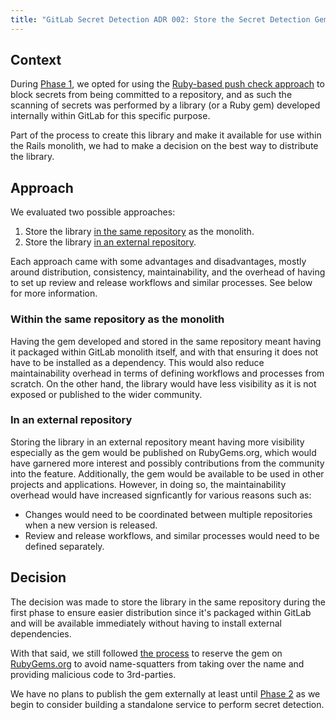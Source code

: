 ```yaml
---
title: "GitLab Secret Detection ADR 002: Store the Secret Detection Gem in the same repository"
---
```


## Context

During [Phase 1](../index.md#phase-1---ruby-pushcheck-pre-receive-integration), we opted for using the [Ruby-based push check approach](../decisions/001_use_ruby_push_check_approach_within_monolith.md) to block secrets from being committed to a repository, and as such the scanning of secrets was performed by a library (or a Ruby gem) developed internally within GitLab for this specific purpose.

Part of the process to create this library and make it available for use within the Rails monolith, we had to make a decision on the best way to distribute the library.

## Approach

We evaluated two possible approaches:

1. Store the library [in the same repository](https://docs.gitlab.com/ee/development/gems.html#in-the-same-repo) as the monolith.
1. Store the library [in an external repository](https://docs.gitlab.com/ee/development/gems.html#in-the-external-repo).

Each approach came with some advantages and disadvantages, mostly around distribution, consistency, maintainability, and the overhead of having to set up review and release workflows and similar processes. See below for more information.

### Within the same repository as the monolith

Having the gem developed and stored in the same repository meant having it packaged within GitLab monolith itself, and with that ensuring it does not have to be installed as a dependency. This would also reduce maintainability overhead in terms of defining workflows and processes from scratch. On the other hand, the library would have less visibility as it is not exposed or published to the wider community.

### In an external repository

Storing the library in an external repository meant having more visibility especially as the gem would be published on RubyGems.org, which would have garnered more interest and possibly contributions from the community into the feature. Additionally, the gem would be available to be used in other projects and applications. However, in doing so, the maintainability overhead would have increased signficantly for various reasons such as:

- Changes would need to be coordinated between multiple repositories when a new version is released.
- Review and release workflows, and similar processes would need to be defined separately.

## Decision

The decision was made to store the library in the same repository during the first phase to ensure easier distribution since it's packaged within GitLab and will be available immediately without having to install external dependencies.

With that said, we still followed [the process](https://docs.gitlab.com/ee/development/gems.html#reserve-a-gem-name) to reserve the gem on [RubyGems.org](https://rubygems.org/gems/gitlab-secret_detection) to avoid name-squatters from taking over the name and providing malicious code to 3rd-parties.

We have no plans to publish the gem externally at least until [Phase 2](../_index.md#phase-2---standalone-secret-detection-service) as we begin to consider building a standalone service to perform secret detection.
